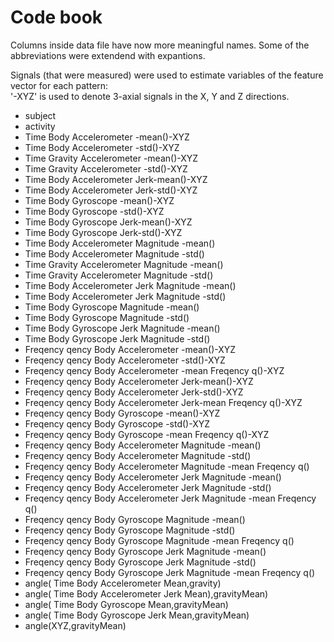 # Code book

Columns inside data file have now more meaningful names. Some of the abbreviations were extendend with expantions.

Signals (that were measured) were used to estimate variables of the feature vector for each pattern:  
'-XYZ' is used to denote 3-axial signals in the X, Y and Z directions.

+ subject                                                              
+ activity
+ Time Body Accelerometer -mean()-XYZ
+ Time Body Accelerometer -std()-XYZ
+ Time Gravity Accelerometer -mean()-XYZ
+ Time Gravity Accelerometer -std()-XYZ
+ Time Body Accelerometer Jerk-mean()-XYZ
+ Time Body Accelerometer Jerk-std()-XYZ
+ Time Body Gyroscope -mean()-XYZ
+ Time Body Gyroscope -std()-XYZ
+ Time Body Gyroscope Jerk-mean()-XYZ
+ Time Body Gyroscope Jerk-std()-XYZ
+ Time Body Accelerometer  Magnitude -mean()
+ Time Body Accelerometer  Magnitude -std()
+ Time Gravity Accelerometer  Magnitude -mean()
+ Time Gravity Accelerometer  Magnitude -std()
+ Time Body Accelerometer Jerk Magnitude -mean()
+ Time Body Accelerometer Jerk Magnitude -std()
+ Time Body Gyroscope  Magnitude -mean()
+ Time Body Gyroscope  Magnitude -std()
+ Time Body Gyroscope Jerk Magnitude -mean()
+ Time Body Gyroscope Jerk Magnitude -std()
+ Freqency qency Body Accelerometer -mean()-XYZ
+ Freqency qency Body Accelerometer -std()-XYZ
+ Freqency qency Body Accelerometer -mean Freqency q()-XYZ
+ Freqency qency Body Accelerometer Jerk-mean()-XYZ
+ Freqency qency Body Accelerometer Jerk-std()-XYZ
+ Freqency qency Body Accelerometer Jerk-mean Freqency q()-XYZ
+ Freqency qency Body Gyroscope -mean()-XYZ
+ Freqency qency Body Gyroscope -std()-XYZ
+ Freqency qency Body Gyroscope -mean Freqency q()-XYZ
+ Freqency qency Body Accelerometer  Magnitude -mean()
+ Freqency qency Body Accelerometer  Magnitude -std()
+ Freqency qency Body Accelerometer  Magnitude -mean Freqency q()
+ Freqency qency Body Accelerometer Jerk Magnitude -mean()
+ Freqency qency Body Accelerometer Jerk Magnitude -std()
+ Freqency qency Body Accelerometer Jerk Magnitude -mean Freqency q()
+ Freqency qency Body Gyroscope  Magnitude -mean()
+ Freqency qency Body Gyroscope  Magnitude -std()
+ Freqency qency Body Gyroscope  Magnitude -mean Freqency q()
+ Freqency qency Body Gyroscope Jerk Magnitude -mean()
+ Freqency qency Body Gyroscope Jerk Magnitude -std()
+ Freqency qency Body Gyroscope Jerk Magnitude -mean Freqency q()
+ angle( Time Body Accelerometer Mean,gravity)
+ angle( Time Body Accelerometer Jerk Mean),gravityMean)
+ angle( Time Body Gyroscope Mean,gravityMean)
+ angle( Time Body Gyroscope Jerk Mean,gravityMean)
+ angle(XYZ,gravityMean)
